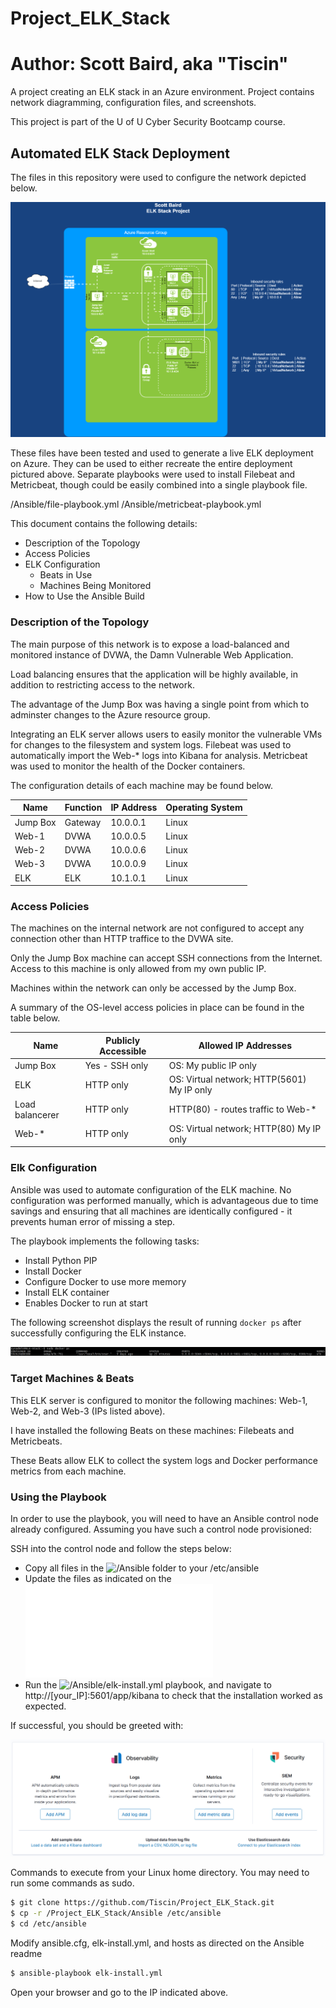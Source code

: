 # Project_ELK_Stack
# Author: Scott Baird, aka "Tiscin"
A project creating an ELK stack in an Azure environment. Project contains network diagramming, configuration files, and screenshots.


This project is part of the U of U Cyber Security Bootcamp course.


## Automated ELK Stack Deployment

The files in this repository were used to configure the network depicted below.

![/Diagrams/ELK-Diagram.png](Diagrams/ELK-Diagram.png)

These files have been tested and used to generate a live ELK deployment on Azure. They can be used to either recreate the entire deployment pictured above. Separate playbooks were used to install Filebeat and Metricbeat, though could be easily combined into a single playbook file.

  /Ansible/file-playbook.yml
  /Ansible/metricbeat-playbook.yml

This document contains the following details:
- Description of the Topology
- Access Policies
- ELK Configuration
  - Beats in Use
  - Machines Being Monitored
- How to Use the Ansible Build

### Description of the Topology

The main purpose of this network is to expose a load-balanced and monitored instance of DVWA, the Damn Vulnerable Web Application.

Load balancing ensures that the application will be highly available, in addition to restricting access to the network.

The advantage of the Jump Box was having a single point from which to adminster changes to the Azure resource group.

Integrating an ELK server allows users to easily monitor the vulnerable VMs for changes to the filesystem and system logs. Filebeat was used to automatically import the Web-* logs into Kibana for analysis.  Metricbeat was used to monitor the health of the Docker containers.

The configuration details of each machine may be found below.


| Name     | Function | IP Address | Operating System |
|----------|----------|------------|------------------|
| Jump Box | Gateway  | 10.0.0.1   | Linux            |
| Web-1    | DVWA     | 10.0.0.5   | Linux            |
| Web-2    | DVWA     | 10.0.0.6   | Linux            |
| Web-3    | DVWA     | 10.0.0.9   | Linux            |
| ELK      | ELK      | 10.1.0.1   | Linux            |

### Access Policies

The machines on the internal network are not configured to accept any connection other than HTTP traffice to the DVWA site.

Only the Jump Box machine can accept SSH connections from the Internet. Access to this machine is only allowed from my own public IP.

Machines within the network can only be accessed by the Jump Box.

A summary of the OS-level access policies in place can be found in the table below.

| Name            | Publicly Accessible | Allowed IP Addresses                         |
|-----------------|---------------------|----------------------------------------------|
| Jump Box        | Yes - SSH only      | OS: My public IP only                        |
| ELK             | HTTP only           | OS: Virtual network; HTTP(5601) My IP only   |
| Load balancerer | HTTP only           | HTTP(80) - routes traffic to Web-*           |
| Web-*           | HTTP only           | OS: Virtual network; HTTP(80) My IP only     |

### Elk Configuration

Ansible was used to automate configuration of the ELK machine. No configuration was performed manually, which is advantageous due to time savings and ensuring that all machines are identically configured - it prevents human error of missing a step.

The playbook implements the following tasks:
- Install Python PIP
- Install Docker
- Configure Docker to use more memory
- Install ELK container
- Enables Docker to run at start

The following screenshot displays the result of running `docker ps` after successfully configuring the ELK instance.

![/Screenshots/ELK-Docker.png](Screenshots/ELK-Docker.png)

### Target Machines & Beats
This ELK server is configured to monitor the following machines: Web-1, Web-2, and Web-3 (IPs listed above).

I have installed the following Beats on these machines: Filebeats and Metricbeats.

These Beats allow ELK to collect the system logs and Docker performance metrics from each machine.

### Using the Playbook
In order to use the playbook, you will need to have an Ansible control node already configured. Assuming you have such a control node provisioned: 

SSH into the control node and follow the steps below:
- Copy all files in the ![/Ansible](Ansible) folder to your /etc/ansible
- Update the files as indicated on the ![/Ansible/README.md](Ansible/README.md)
- Run the ![/Ansible/elk-install.yml](Ansible/elk-install.yml) playbook, and navigate to http://[your_IP]:5601/app/kibana to check that the installation worked as expected.

If successful, you should be greeted with:

![/Screenshots/successful-ELK.png](Screenshots/successful-ELK.png)

Commands to execute from your Linux home directory. You may need to run some commands as sudo.

```bash
$ git clone https://github.com/Tiscin/Project_ELK_Stack.git
$ cp -r /Project_ELK_Stack/Ansible /etc/ansible
$ cd /etc/ansible
```

Modify ansible.cfg, elk-install.yml, and hosts as directed on the Ansible readme

```bash
$ ansible-playbook elk-install.yml
```

Open your browser and go to the IP indicated above.
